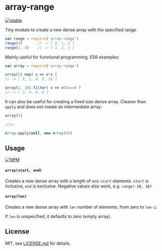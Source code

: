 # array-range

[![stable](http://badges.github.io/stability-badges/dist/stable.svg)](http://github.com/badges/stability-badges)

Tiny module to create a new dense array with the specified range. 

```js
var range = require('array-range')
range(3)       // -> [ 0, 1, 2 ]
range(1, 4)    // -> [ 1, 2, 3 ]
```

Mainly useful for functional programming. ES6 examples:  

```js
var array = require('array-range')

array(5).map( x => x*x )
// -> [ 0, 1, 4, 9, 16 ]

array(2, 10).filter( x => x%2===0 )
// -> [ 2, 4, 6, 8 ]
```

It can also be useful for creating a fixed size dense array. Cleaner than `apply` and does not create an intermediate array:  

```js
array(5)

//vs.

Array.apply(null, new Array(5))
```

## Usage

[![NPM](https://nodei.co/npm/array-range.png)](https://nodei.co/npm/array-range/)

#### `array(start, end)`

Creates a new dense array with a length of `end-start` elements. `start` is inclusive, `end` is exclusive. Negative values also work, e.g. `range(-10, 10)`

#### `array(len)`

Creates a new dense array with `len` number of elements, from zero to `len-1`. 

If `len` is unspecified, it defaults to zero (empty array). 

## License

MIT, see [LICENSE.md](http://github.com/mattdesl/array-range/blob/master/LICENSE.md) for details.
